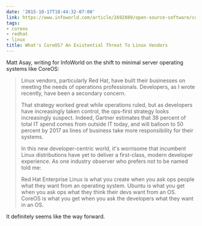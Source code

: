 ```yaml
---
date: '2015-10-17T18:44:32-07:00'
link: https://www.infoworld.com/article/2692889/open-source-software/coreos-an-existential-threat-to-linux-vendors.html
tags:
- coreos
- redhat
- linux
title: What's CoreOS? An Existential Threat To Linux Vendors
---
```


Matt Asay, writing for InfoWorld on the shift to minimal server operating systems like CoreOS:

>Linux vendors, particularly Red Hat, have built their businesses on meeting the needs of operations professionals. Developers, as I wrote recently, have been a secondary concern.
>
>That strategy worked great while operations ruled, but as developers have increasingly taken control, the ops-first strategy looks increasingly suspect. Indeed, Gartner estimates that 38 percent of total IT spend comes from outside IT today, and will balloon to 50 percent by 2017 as lines of business take more responsibility for their systems.
>
>In this new developer-centric world, it's worrisome that incumbent Linux distributions have yet to deliver a first-class, modern developer experience. As one industry observer who prefers not to be named told me:
>
>Red Hat Enterprise Linux is what you create when you ask ops people what they want from an operating system. Ubuntu is what you get when you ask ops what they think their devs want from an OS. CoreOS is what you get when you ask the developers what they want in an OS.

It definitely seems like the way forward.
